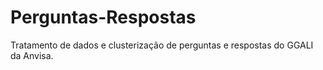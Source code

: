# Perguntas-Respostas
Tratamento de dados e clusterização de perguntas e respostas do GGALI da Anvisa.

